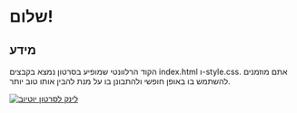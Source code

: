 # שלום!
## מידע
הקוד הרלוונטי שמופיע בסרטון נמצא בקבצים index.html ו-style.css.
אתם מוזמנים להשתמש בו באופן חופשי ולהתבונן בו על מנת להבין אותו טוב יותר.

[![לינק לסרטון יוטיוב]()](https://youtu.be/1odziRCwWNw "איך ליצור טופס הרשמה בסיסי בקלות עם HTML ו-CSS")

